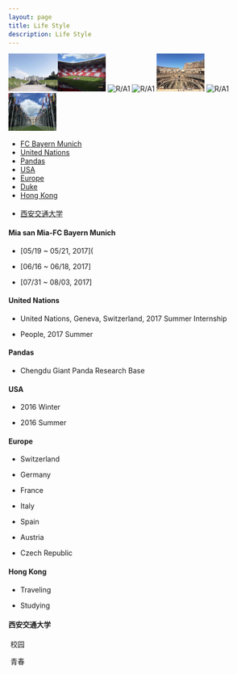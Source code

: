 ```yaml
---
layout: page
title: Life Style
description: Life Style
---
```


<img src="Vienna.jpg" alt="R/Vienna" style="float:left;width:98px;height:75px;">  
<img src="Allianz1.JPG" alt="R/A1" style="width:95px;height:75px;">
<img src="Allianz2.JPG" alt="R/A1" style="width:95px;height:75px;">
<img src="Chicago1.JPG" alt="R/A1" style="width:95px;height:75px;">
<img src="Rome1.JPG" alt="R/A1" style="width:95px;height:75px;">
<img src="YellowStone1.JPG" alt="R/A1" style="width:95px;height:75px;">
<img src="UN.JPG" alt="R/A1" style="width:95px;height:75px;">

<div class="navbar">
    <div class="navbar-inner">
        <ul class="nav">
            <li><a href="#FCBayernMunich">FC Bayern Munich</a></li>
            <li><a href="#UnitedNations">United Nations</a></li>
            <li><a href="#Pandas">Pandas</a></li>
            <li><a href="#USA">USA</a></li>
            <li><a href="#Europe">Europe</a></li>
            <li><a href="#Duke">Duke</a></li>
            <li><a href="#HongKong">Hong Kong</a></li>
            <li><a href="#XJTU">西安交通大学</a></li>
        </ul>
    </div>
</div>

#### <a name="FCBayernMunich"></a>Mia san Mia-FC Bayern Munich
 * [05/19 ~ 05/21, 2017](
 
 * [06/16 ~ 06/18, 2017]
 
 * [07/31 ~ 08/03, 2017]

#### <a name="UnitedNations"></a>United Nations
 * United Nations, Geneva, Switzerland, 2017 Summer Internship
 
 * People, 2017 Summer

#### <a name="Pandas"></a>Pandas
 * Chengdu Giant Panda Research Base

#### <a name="USA"></a>USA
 * 2016 Winter
 
 * 2016 Summer

#### <a name="Europe"></a>Europe
 * Switzerland
 
 * Germany
 
 * France
 
 * Italy
 
 * Spain
 
 * Austria
 
 * Czech Republic

#### <a name="HongKong"></a>Hong Kong
 * Traveling
 
 * Studying

#### <a name="XJTU"></a>西安交通大学
  校园
  
  青春
